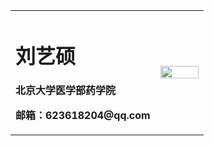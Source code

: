 <!DOCTYPE html>
<html lang="lang="zh-cn">
<table border="0">
  <tr>
    <td width="75%">
      <h1>刘艺硕</h1>
      <p><b>北京大学医学部药学院</b></p>
      <p><b>邮箱：623618204@qq.com</b></p>
    </td>
     <td width="25%">
       <img src="/L.Y.ssZJZ.jpg" width="100%">
    </td>
  </tr>
</table>
</html>
